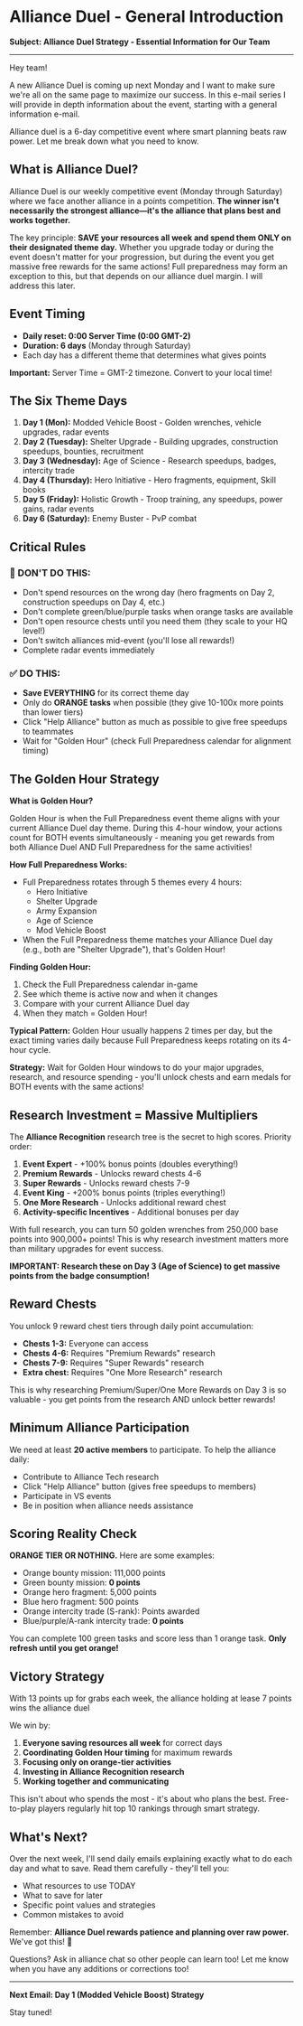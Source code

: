 # Alliance Duel - General Introduction

**Subject: Alliance Duel Strategy - Essential Information for Our Team**

---

Hey team!

A new Alliance Duel is coming up next Monday and I want to make sure we're all on the same page to maximize our success. In this e-mail series I will provide in depth information about the event, starting with a general information e-mail.

Alliance duel is a 6-day competitive event where smart planning beats raw power. Let me break down what you need to know.

## What is Alliance Duel?

Alliance Duel is our weekly competitive event (Monday through Saturday) where we face another alliance in a points competition. **The winner isn't necessarily the strongest alliance—it's the alliance that plans best and works together.**

The key principle: **SAVE your resources all week and spend them ONLY on their designated theme day.** Whether you upgrade today or during the event doesn't matter for your progression, but during the event you get massive free rewards for the same actions! Full preparedness may form an exception to this, but that depends on our alliance duel margin. I will address this later.

## Event Timing

- **Daily reset: 0:00 Server Time (0:00 GMT-2)**
- **Duration: 6 days** (Monday through Saturday)
- Each day has a different theme that determines what gives points

**Important:** Server Time = GMT-2 timezone. Convert to your local time!

## The Six Theme Days

1. **Day 1 (Mon):** Modded Vehicle Boost - Golden wrenches, vehicle upgrades, radar events
2. **Day 2 (Tuesday):** Shelter Upgrade - Building upgrades, construction speedups, bounties, recruitment
3. **Day 3 (Wednesday):** Age of Science - Research speedups, badges, intercity trade
4. **Day 4 (Thursday):** Hero Initiative - Hero fragments, equipment, Skill books
5. **Day 5 (Friday):** Holistic Growth - Troop training, any speedups, power gains, radar events
6. **Day 6 (Saturday):** Enemy Buster - PvP combat

## Critical Rules

### 🚫 DON'T DO THIS:
- Don't spend resources on the wrong day (hero fragments on Day 2, construction speedups on Day 4, etc.)
- Don't complete green/blue/purple tasks when orange tasks are available
- Don't open resource chests until you need them (they scale to your HQ level!)
- Don't switch alliances mid-event (you'll lose all rewards!)
- Complete radar events immediately

### ✅ DO THIS:
- **Save EVERYTHING** for its correct theme day
- Only do **ORANGE tasks** when possible (they give 10-100x more points than lower tiers)
- Click "Help Alliance" button as much as possible to give free speedups to teammates
- Wait for "Golden Hour" (check Full Preparedness calendar for alignment timing)

## The Golden Hour Strategy

**What is Golden Hour?**

Golden Hour is when the Full Preparedness event theme aligns with your current Alliance Duel day theme. During this 4-hour window, your actions count for BOTH events simultaneously - meaning you get rewards from both Alliance Duel AND Full Preparedness for the same activities!

**How Full Preparedness Works:**
- Full Preparedness rotates through 5 themes every 4 hours:
    - Hero Initiative
    - Shelter Upgrade
    - Army Expansion
    - Age of Science
    - Mod Vehicle Boost
- When the Full Preparedness theme matches your Alliance Duel day (e.g., both are "Shelter Upgrade"), that's Golden Hour!

**Finding Golden Hour:**
1. Check the Full Preparedness calendar in-game
2. See which theme is active now and when it changes
3. Compare with your current Alliance Duel day
4. When they match = Golden Hour!

**Typical Pattern:** Golden Hour usually happens 2 times per day, but the exact timing varies daily because Full Preparedness keeps rotating on its 4-hour cycle.

**Strategy:** Wait for Golden Hour windows to do your major upgrades, research, and resource spending - you'll unlock chests and earn medals for BOTH events with the same actions!

## Research Investment = Massive Multipliers

The **Alliance Recognition** research tree is the secret to high scores. Priority order:

1. **Event Expert** - +100% bonus points (doubles everything!)
2. **Premium Rewards** - Unlocks reward chests 4-6
3. **Super Rewards** - Unlocks reward chests 7-9
4. **Event King** - +200% bonus points (triples everything!)
5. **One More Research** - Unlocks additional reward chest
6. **Activity-specific Incentives** - Additional bonuses per day

With full research, you can turn 50 golden wrenches from 250,000 base points into 900,000+ points! This is why research investment matters more than military upgrades for event success.

**IMPORTANT: Research these on Day 3 (Age of Science) to get massive points from the badge consumption!**

## Reward Chests

You unlock 9 reward chest tiers through daily point accumulation:
- **Chests 1-3:** Everyone can access
- **Chests 4-6:** Requires "Premium Rewards" research
- **Chests 7-9:** Requires "Super Rewards" research
- **Extra chest:** Requires "One More Research" research

This is why researching Premium/Super/One More Rewards on Day 3 is so valuable - you get points from the research AND unlock better rewards!

## Minimum Alliance Participation

We need at least **20 active members** to participate. To help the alliance daily:
- Contribute to Alliance Tech research
- Click "Help Alliance" button (gives free speedups to members)
- Participate in VS events
- Be in position when alliance needs assistance

## Scoring Reality Check

**ORANGE TIER OR NOTHING.** Here are some examples:
- Orange bounty mission: 111,000 points
- Green bounty mission: **0 points**
- Orange hero fragment: 5,000 points  
- Blue hero fragment: 500 points
- Orange intercity trade (S-rank): Points awarded
- Blue/purple/A-rank intercity trade: **0 points**

You can complete 100 green tasks and score less than 1 orange task. **Only refresh until you get orange!**

## Victory Strategy

With 13 points up for grabs each week, the alliance holding at lease 7 points wins the alliance duel

We win by:
1. **Everyone saving resources all week** for correct days
2. **Coordinating Golden Hour timing** for maximum rewards
3. **Focusing only on orange-tier activities**
4. **Investing in Alliance Recognition research**
5. **Working together and communicating**

This isn't about who spends the most - it's about who plans the best. Free-to-play players regularly hit top 10 rankings through smart strategy.

## What's Next?

Over the next week, I'll send daily emails explaining exactly what to do each day and what to save. Read them carefully - they'll tell you:
- What resources to use TODAY
- What to save for later
- Specific point values and strategies
- Common mistakes to avoid

Remember: **Alliance Duel rewards patience and planning over raw power.** We've got this! 💪

Questions? Ask in alliance chat so other people can learn too!
Let me know when you have any additions or corrections too!

---

**Next Email: Day 1 (Modded Vehicle Boost) Strategy**

Stay tuned!